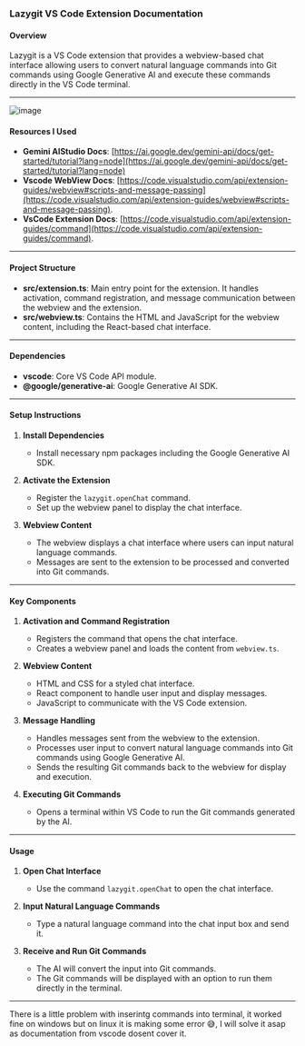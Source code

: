 ### Lazygit VS Code Extension Documentation

#### Overview
Lazygit is a VS Code extension that provides a webview-based chat interface allowing users to convert natural language commands into Git commands using Google Generative AI and execute these commands directly in the VS Code terminal.

---


![image](https://github.com/user-attachments/assets/b2ddd113-15e1-4e1a-ac48-9cf60171eb67)


#### Resources I Used
- **Gemini AIStudio Docs**: [https://ai.google.dev/gemini-api/docs/get-started/tutorial?lang=node](https://ai.google.dev/gemini-api/docs/get-started/tutorial?lang=node)
- **Vscode WebView Docs**: [https://code.visualstudio.com/api/extension-guides/webview#scripts-and-message-passing](https://code.visualstudio.com/api/extension-guides/webview#scripts-and-message-passing).
- **VsCode Extension Docs**: [https://code.visualstudio.com/api/extension-guides/command](https://code.visualstudio.com/api/extension-guides/command).

---


#### Project Structure
- **src/extension.ts**: Main entry point for the extension. It handles activation, command registration, and message communication between the webview and the extension.
- **src/webview.ts**: Contains the HTML and JavaScript for the webview content, including the React-based chat interface.

---

#### Dependencies
- **vscode**: Core VS Code API module.
- **@google/generative-ai**: Google Generative AI SDK.

---

#### Setup Instructions

1. **Install Dependencies**
   - Install necessary npm packages including the Google Generative AI SDK.

2. **Activate the Extension**
   - Register the `lazygit.openChat` command.
   - Set up the webview panel to display the chat interface.

3. **Webview Content**
   - The webview displays a chat interface where users can input natural language commands.
   - Messages are sent to the extension to be processed and converted into Git commands.

---

#### Key Components

1. **Activation and Command Registration**
   - Registers the command that opens the chat interface.
   - Creates a webview panel and loads the content from `webview.ts`.

2. **Webview Content**
   - HTML and CSS for a styled chat interface.
   - React component to handle user input and display messages.
   - JavaScript to communicate with the VS Code extension.

3. **Message Handling**
   - Handles messages sent from the webview to the extension.
   - Processes user input to convert natural language commands into Git commands using Google Generative AI.
   - Sends the resulting Git commands back to the webview for display and execution.

4. **Executing Git Commands**
   - Opens a terminal within VS Code to run the Git commands generated by the AI.

---

#### Usage

1. **Open Chat Interface**
   - Use the command `lazygit.openChat` to open the chat interface.

2. **Input Natural Language Commands**
   - Type a natural language command into the chat input box and send it.

3. **Receive and Run Git Commands**
   - The AI will convert the input into Git commands.
   - The Git commands will be displayed with an option to run them directly in the terminal.

---


There is a little problem with inserintg commands into terminal, it worked fine on windows but on linux it is making some error 😅, I will solve it asap as documentation from vscode dosent cover it.
